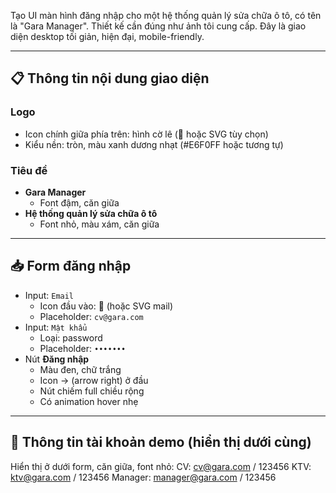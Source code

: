 Tạo UI màn hình đăng nhập cho một hệ thống quản lý sửa chữa ô tô, có tên là "Gara Manager". Thiết kế cần đúng như ảnh tôi cung cấp. Đây là giao diện desktop tối giản, hiện đại, mobile-friendly.

---

## 📋 Thông tin nội dung giao diện

### Logo
- Icon chính giữa phía trên: hình cờ lê (🔧 hoặc SVG tùy chọn)
- Kiểu nền: tròn, màu xanh dương nhạt (#E6F0FF hoặc tương tự)

### Tiêu đề
- **Gara Manager**
  - Font đậm, căn giữa
- **Hệ thống quản lý sửa chữa ô tô**
  - Font nhỏ, màu xám, căn giữa

---

## 📥 Form đăng nhập
- Input: `Email`
  - Icon đầu vào: 📧 (hoặc SVG mail)
  - Placeholder: `cv@gara.com`
- Input: `Mật khẩu`
  - Loại: password
  - Placeholder: `•••••••`
- Nút **Đăng nhập**
  - Màu đen, chữ trắng
  - Icon → (arrow right) ở đầu
  - Nút chiếm full chiều rộng
  - Có animation hover nhẹ

---

## 🔑 Thông tin tài khoản demo (hiển thị dưới cùng)
Hiển thị ở dưới form, căn giữa, font nhỏ:
CV: cv@gara.com / 123456
KTV: ktv@gara.com / 123456
Manager: manager@gara.com / 123456